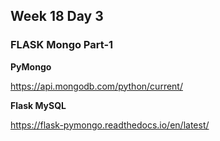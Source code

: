 ## Week 18 Day 3

### FLASK Mongo Part-1

**PyMongo**

https://api.mongodb.com/python/current/

**Flask MySQL**

https://flask-pymongo.readthedocs.io/en/latest/